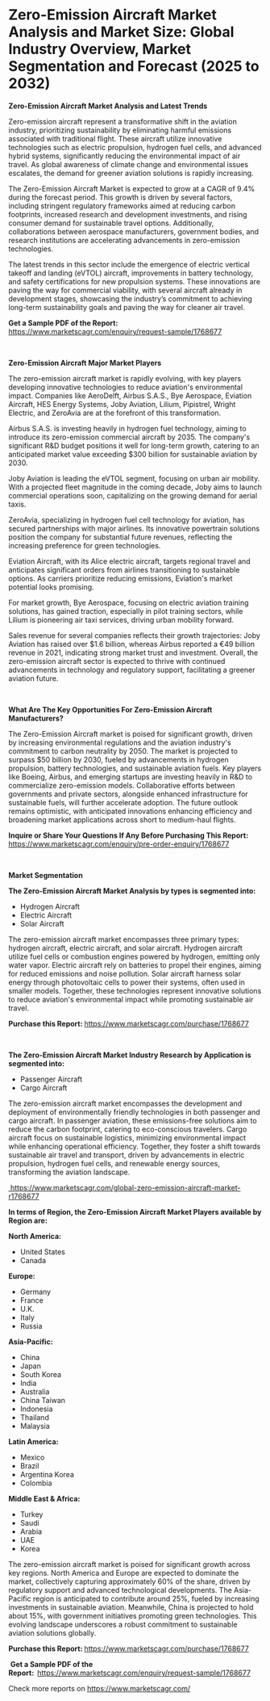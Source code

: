 <p><h1>Zero-Emission Aircraft Market Analysis and Market Size: Global Industry Overview, Market Segmentation and Forecast (2025 to 2032)</h1></p><p><strong>Zero-Emission Aircraft Market Analysis and Latest Trends</strong></p>
<p><p>Zero-emission aircraft represent a transformative shift in the aviation industry, prioritizing sustainability by eliminating harmful emissions associated with traditional flight. These aircraft utilize innovative technologies such as electric propulsion, hydrogen fuel cells, and advanced hybrid systems, significantly reducing the environmental impact of air travel. As global awareness of climate change and environmental issues escalates, the demand for greener aviation solutions is rapidly increasing.</p><p>The Zero-Emission Aircraft Market is expected to grow at a CAGR of 9.4% during the forecast period. This growth is driven by several factors, including stringent regulatory frameworks aimed at reducing carbon footprints, increased research and development investments, and rising consumer demand for sustainable travel options. Additionally, collaborations between aerospace manufacturers, government bodies, and research institutions are accelerating advancements in zero-emission technologies.</p><p>The latest trends in this sector include the emergence of electric vertical takeoff and landing (eVTOL) aircraft, improvements in battery technology, and safety certifications for new propulsion systems. These innovations are paving the way for commercial viability, with several aircraft already in development stages, showcasing the industry’s commitment to achieving long-term sustainability goals and paving the way for cleaner air travel.</p></p>
<p><strong>Get a Sample PDF of the Report:&nbsp;</strong> <a href="https://www.marketscagr.com/enquiry/request-sample/1768677?utm_campaign=1126&utm_medium=2&utm_source=Github&utm_content=ia&utm_term=27022025&utm_id=zero-emission-aircraft">https://www.marketscagr.com/enquiry/request-sample/1768677</a></p>
<p>&nbsp;</p>
<p><strong>Zero-Emission Aircraft Major Market Players</strong></p>
<p><p>The zero-emission aircraft market is rapidly evolving, with key players developing innovative technologies to reduce aviation's environmental impact. Companies like AeroDelft, Airbus S.A.S., Bye Aerospace, Eviation Aircraft, HES Energy Systems, Joby Aviation, Lilium, Pipistrel, Wright Electric, and ZeroAvia are at the forefront of this transformation.</p><p>Airbus S.A.S. is investing heavily in hydrogen fuel technology, aiming to introduce its zero-emission commercial aircraft by 2035. The company's significant R&D budget positions it well for long-term growth, catering to an anticipated market value exceeding $300 billion for sustainable aviation by 2030.</p><p>Joby Aviation is leading the eVTOL segment, focusing on urban air mobility. With a projected fleet magnitude in the coming decade, Joby aims to launch commercial operations soon, capitalizing on the growing demand for aerial taxis.</p><p>ZeroAvia, specializing in hydrogen fuel cell technology for aviation, has secured partnerships with major airlines. Its innovative powertrain solutions position the company for substantial future revenues, reflecting the increasing preference for green technologies.</p><p>Eviation Aircraft, with its Alice electric aircraft, targets regional travel and anticipates significant orders from airlines transitioning to sustainable options. As carriers prioritize reducing emissions, Eviation's market potential looks promising.</p><p>For market growth, Bye Aerospace, focusing on electric aviation training solutions, has gained traction, especially in pilot training sectors, while Lilium is pioneering air taxi services, driving urban mobility forward.</p><p>Sales revenue for several companies reflects their growth trajectories: Joby Aviation has raised over $1.6 billion, whereas Airbus reported a €49 billion revenue in 2021, indicating strong market trust and investment. Overall, the zero-emission aircraft sector is expected to thrive with continued advancements in technology and regulatory support, facilitating a greener aviation future.</p></p>
<p>&nbsp;</p>
<p><strong>What Are The Key Opportunities For Zero-Emission Aircraft Manufacturers?</strong></p>
<p><p>The Zero-Emission Aircraft market is poised for significant growth, driven by increasing environmental regulations and the aviation industry's commitment to carbon neutrality by 2050. The market is projected to surpass $50 billion by 2030, fueled by advancements in hydrogen propulsion, battery technologies, and sustainable aviation fuels. Key players like Boeing, Airbus, and emerging startups are investing heavily in R&D to commercialize zero-emission models. Collaborative efforts between governments and private sectors, alongside enhanced infrastructure for sustainable fuels, will further accelerate adoption. The future outlook remains optimistic, with anticipated innovations enhancing efficiency and broadening market applications across short to medium-haul flights.</p></p>
<p><strong>Inquire or Share Your Questions If Any Before Purchasing This Report:</strong> <a href="https://www.marketscagr.com/enquiry/pre-order-enquiry/1768677?utm_campaign=1126&utm_medium=2&utm_source=Github&utm_content=ia&utm_term=27022025&utm_id=zero-emission-aircraft">https://www.marketscagr.com/enquiry/pre-order-enquiry/1768677</a></p>
<p>&nbsp;</p>
<p><strong>Market Segmentation</strong></p>
<p><strong>The Zero-Emission Aircraft Market Analysis by types is segmented into:</strong></p>
<p><ul><li>Hydrogen Aircraft</li><li>Electric Aircraft</li><li>Solar Aircraft</li></ul></p>
<p><p>The zero-emission aircraft market encompasses three primary types: hydrogen aircraft, electric aircraft, and solar aircraft. Hydrogen aircraft utilize fuel cells or combustion engines powered by hydrogen, emitting only water vapor. Electric aircraft rely on batteries to propel their engines, aiming for reduced emissions and noise pollution. Solar aircraft harness solar energy through photovoltaic cells to power their systems, often used in smaller models. Together, these technologies represent innovative solutions to reduce aviation's environmental impact while promoting sustainable air travel.</p></p>
<p><strong>Purchase this Report:&nbsp;</strong><a href="https://www.marketscagr.com/purchase/1768677?utm_campaign=1126&utm_medium=2&utm_source=Github&utm_content=ia&utm_term=27022025&utm_id=zero-emission-aircraft">https://www.marketscagr.com/purchase/1768677</a></p>
<p>&nbsp;</p>
<p><strong>The Zero-Emission Aircraft Market Industry Research by Application is segmented into:</strong></p>
<p><ul><li>Passenger Aircraft</li><li>Cargo Aircraft</li></ul></p>
<p><p>The zero-emission aircraft market encompasses the development and deployment of environmentally friendly technologies in both passenger and cargo aircraft. In passenger aviation, these emissions-free solutions aim to reduce the carbon footprint, catering to eco-conscious travelers. Cargo aircraft focus on sustainable logistics, minimizing environmental impact while enhancing operational efficiency. Together, they foster a shift towards sustainable air travel and transport, driven by advancements in electric propulsion, hydrogen fuel cells, and renewable energy sources, transforming the aviation landscape.</p></p>
<p><a href="https://www.marketscagr.com/global-zero-emission-aircraft-market-r1768677?utm_campaign=1126&utm_medium=2&utm_source=Github&utm_content=ia&utm_term=27022025&utm_id=zero-emission-aircraft">&nbsp;https://www.marketscagr.com/global-zero-emission-aircraft-market-r1768677</a></p>
<p><strong>In terms of Region, the Zero-Emission Aircraft Market Players available by Region are:</strong></p>
<p>
    <p> <strong> North America: </strong>
        <ul>
            <li>United States</li>
            <li>Canada</li>
        </ul>
        </p> 
    <p> <strong> Europe: </strong>
        <ul>
            <li>Germany</li>
            <li>France</li>
            <li>U.K.</li>
            <li>Italy</li>
            <li>Russia</li>
        </ul>
        </p> 
    <p> <strong> Asia-Pacific: </strong>
        <ul>
            <li>China</li>
            <li>Japan</li>
            <li>South Korea</li>
            <li>India</li>
            <li>Australia</li>
            <li>China Taiwan</li>
            <li>Indonesia</li>
            <li>Thailand</li>
            <li>Malaysia</li>
        </ul>
        </p> 
    <p> <strong> Latin America: </strong>
        <ul>
            <li>Mexico</li>
            <li>Brazil</li>
            <li>Argentina Korea</li>
            <li>Colombia</li>
        </ul>
        </p> 
    <p> <strong> Middle East & Africa: </strong>
        <ul>
            <li>Turkey</li>
            <li>Saudi</li>
            <li>Arabia</li>
            <li>UAE</li>
            <li>Korea</li>
        </ul>
    </p>
    </p>
<p><p>The zero-emission aircraft market is poised for significant growth across key regions. North America and Europe are expected to dominate the market, collectively capturing approximately 60% of the share, driven by regulatory support and advanced technological developments. The Asia-Pacific region is anticipated to contribute around 25%, fueled by increasing investments in sustainable aviation. Meanwhile, China is projected to hold about 15%, with government initiatives promoting green technologies. This evolving landscape underscores a robust commitment to sustainable aviation solutions globally.</p></p>
<p><strong>Purchase this Report: </strong><a href="https://www.marketscagr.com/purchase/1768677?utm_campaign=1126&utm_medium=2&utm_source=Github&utm_content=ia&utm_term=27022025&utm_id=zero-emission-aircraft">https://www.marketscagr.com/purchase/1768677</a></p>
<p>&nbsp;<strong>Get a Sample PDF of the Report:&nbsp;&nbsp;</strong><a href="https://www.marketscagr.com/enquiry/request-sample/1768677?utm_campaign=1126&utm_medium=2&utm_source=Github&utm_content=ia&utm_term=27022025&utm_id=zero-emission-aircraft">https://www.marketscagr.com/enquiry/request-sample/1768677</a></p>
<p><strong></strong></p>
<p>Check more reports on <a href="https://www.marketscagr.com/?utm_campaign=1126&utm_medium=2&utm_source=Github&utm_content=ia&utm_term=27022025&utm_id=zero-emission-aircraft">https://www.marketscagr.com/</a></p>